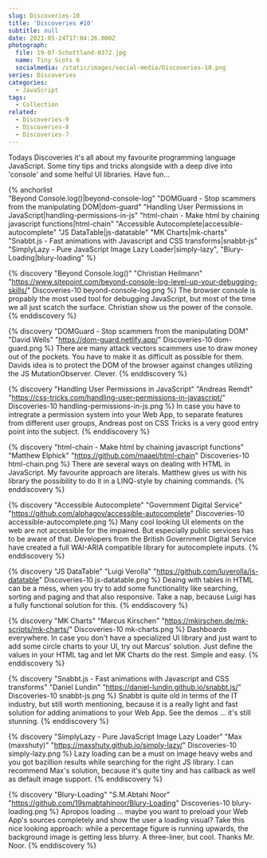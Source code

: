 ```yaml
---
slug: Discoveries-10
title: 'Discoveries #10'
subtitle: null
date: 2021-05-24T17:04:26.000Z
photograph:
  file: 19-07-Schottland-0372.jpg
  name: Tiny Scots 6
  socialmedia: /static/images/social-media/Discoveries-10.png
series: Discoveries
categories:
  - JavaScript
tags:
  - Collection
related:
  - Discoveries-9
  - Discoveries-8
  - Discoveries-7
---
```


Todays Discoveries it's all about my favourite programming language JavaScript. Some tiny tips and tricks alongside with a deep dive into 'console' and some helful UI libraries. Have fun...

{% anchorlist  
  "Beyond Console.log()|beyond-console-log"
  "DOMGuard - Stop scammers from the manipulating DOM|dom-guard"
  "Handling User Permissions in JavaScript|handling-permissions-in-js"
  "html-chain - Make html by chaining javascript functions|html-chain"
  "Accessible Autocomplete|accessible-autocomplete"
  "JS DataTable|js-datatable"
  "MK Charts|mk-charts"
  "Snabbt.js - Fast animations with Javascript and CSS transforms|snabbt-js"
  "SimplyLazy - Pure JavaScript Image Lazy Loader|simply-lazy",
  "Blury-Loading|blury-loading"
%}

<!-- more -->

{% discovery "Beyond Console.log()" "Christian Heilmann" "https://www.sitepoint.com/beyond-console-log-level-up-your-debugging-skills/" Discoveries-10 beyond-console-log.png %}
The browser console is propably the most used tool for debugging JavaScript, but most of the time we all just scatch the surface. Christian show us the power of the console.
{% enddiscovery %}

{% discovery "DOMGuard - Stop scammers from the manipulating DOM" "David Wells" "https://dom-guard.netlify.app/" Discoveries-10 dom-guard.png %}
There are many attack vectors scammers use to draw money out of the pockets. You have to make it as difficult as possible for them. Davids idea is to protect the DOM of the browser against changes utilizing the JS MutationObserver. Clever.
{% enddiscovery %}

{% discovery "Handling User Permissions in JavaScript" "Andreas Remdt" "https://css-tricks.com/handling-user-permissions-in-javascript/" Discoveries-10 handling-permissions-in-js.png %}
In case you have to intregrate a permission system into your Web App, to separate features from different user groups, Andreas post on CSS Tricks is a very good entry point into the subject.
{% enddiscovery %}

{% discovery "html-chain - Make html by chaining javascript functions" "Matthew Elphick" "https://github.com/maael/html-chain" Discoveries-10 html-chain.png %}
There are several ways on dealing with HTML in JavaScript. My favourite approach are literals. Matthew gives us with his library the possibility to do it in a LINQ-style by chaining commands.
{% enddiscovery %}

{% discovery "Accessible Autocomplete" "Government Digital Service" "https://github.com/alphagov/accessible-autocomplete" Discoveries-10 accessible-autocomplete.png %}
Many cool looking UI elements on the web are not accessible for the impaired. But especially public services has to be aware of that. Developers from the British Government Digital Service have created a full WAI-ARIA compatible library for autocomplete inputs.
{% enddiscovery %}

{% discovery "JS DataTable" "Luigi Verolla" "https://github.com/luverolla/js-datatable" Discoveries-10 js-datatable.png %}
Deaing with tables in HTML can be a mess, when you try to add some functionality like searching, sorting and paging and that also responsive. Take a nap, because Luigi has a fully functional solution for this.
{% enddiscovery %}

{% discovery "MK Charts" "Marcus Kirschen" "https://mkirschen.de/mk-scripts/mk-charts/" Discoveries-10 mk-charts.png %}
Dashboards everywhere. In case you don't have a specialized UI library and just want to add some circle charts to your UI, try out Marcus' solution. Just define the values in your HTML tag and let MK Charts do the rest. Simple and easy.
{% enddiscovery %}

{% discovery "Snabbt.js - Fast animations with Javascript and CSS transforms" "Daniel Lundin" "https://daniel-lundin.github.io/snabbt.js/" Discoveries-10 snabbt-js.png %}
Snabbt is quite old in terms of the IT industry, but still worth mentioning, because it is a really light and fast solution for adding animations to your Web App. See the demos ... it's still stunning.
{% enddiscovery %}

{% discovery "SimplyLazy - Pure JavaScript Image Lazy Loader" "Max (maxshuty)" "https://maxshuty.github.io/simply-lazy/" Discoveries-10 simply-lazy.png %}
Lazy loading can be a must on image heavy webs and you got bazillion results while searching for the right JS library. I can recommend Max's solution, because it's quite tiny and has callback as well as default image support.
{% enddiscovery %}

{% discovery "Blury-Loading" "S.M.Abtahi Noor" "https://github.com/19smabtahinoor/Blury-Loading" Discoveries-10 blury-loading.png %}
Apropos loading ... maybe you want to preload your Web App's sources completely and show the user a loading visual? Take this nice looking approach: while a percentage figure is running upwards, the background image is getting less blurry. A three-liner, but cool. Thanks Mr. Noor.
{% enddiscovery %}
